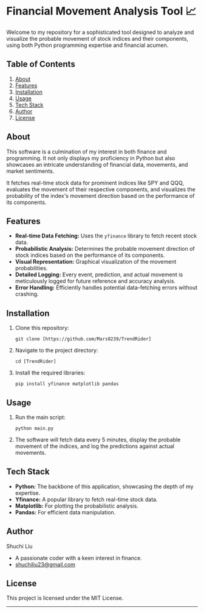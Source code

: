 # Financial Movement Analysis Tool 📈

Welcome to my repository for a sophisticated tool designed to analyze and visualize the probable movement of stock indices and their components, using both Python programming expertise and financial acumen.

## Table of Contents

1. [About](#about)
2. [Features](#features)
3. [Installation](#installation)
4. [Usage](#usage)
5. [Tech Stack](#tech-stack)
6. [Author](#author)
7. [License](#license)

## About

This software is a culmination of my interest in both finance and programming. It not only displays my proficiency in Python but also showcases an intricate understanding of financial data, movements, and market sentiments.

It fetches real-time stock data for prominent indices like SPY and QQQ, evaluates the movement of their respective components, and visualizes the probability of the index's movement direction based on the performance of its components.

## Features

- **Real-time Data Fetching:** Uses the `yfinance` library to fetch recent stock data.
- **Probabilistic Analysis:** Determines the probable movement direction of stock indices based on the performance of its components.
- **Visual Representation:** Graphical visualization of the movement probabilities.
- **Detailed Logging:** Every event, prediction, and actual movement is meticulously logged for future reference and accuracy analysis.
- **Error Handling:** Efficiently handles potential data-fetching errors without crashing.
  
## Installation

1. Clone this repository:
   ```
   git clone [https://github.com/Mars0239/TrendRider]
   ```
2. Navigate to the project directory:
   ```
   cd [TrendRider]
   ```
3. Install the required libraries:
   ```
   pip install yfinance matplotlib pandas
   ```

## Usage

1. Run the main script:
   ```
   python main.py
   ```
2. The software will fetch data every 5 minutes, display the probable movement of the indices, and log the predictions against actual movements.

## Tech Stack

- **Python:** The backbone of this application, showcasing the depth of my expertise.
- **Yfinance:** A popular library to fetch real-time stock data.
- **Matplotlib:** For plotting the probabilistic analysis.
- **Pandas:** For efficient data manipulation.

## Author

Shuchi Liu

- A passionate coder with a keen interest in finance.
- shuchiliu23@gmail.com

## License

This project is licensed under the MIT License.

---
